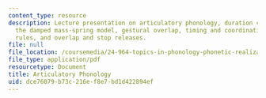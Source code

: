 ```yaml
---
content_type: resource
description: Lecture presentation on articulatory phonology, duration compensation,
  the damped mass-spring model, gestural overlap, timing and coordination, phasing
  rules, and overlap and stop releases.
file: null
file_location: /coursemedia/24-964-topics-in-phonology-phonetic-realization-fall-2006/dce76079b73c216ef8e7bd1d422894ef_MIT24_964F06_lec07_artic_phon.pdf
file_type: application/pdf
resourcetype: Document
title: Articulatory Phonology
uid: dce76079-b73c-216e-f8e7-bd1d422894ef
---
```

